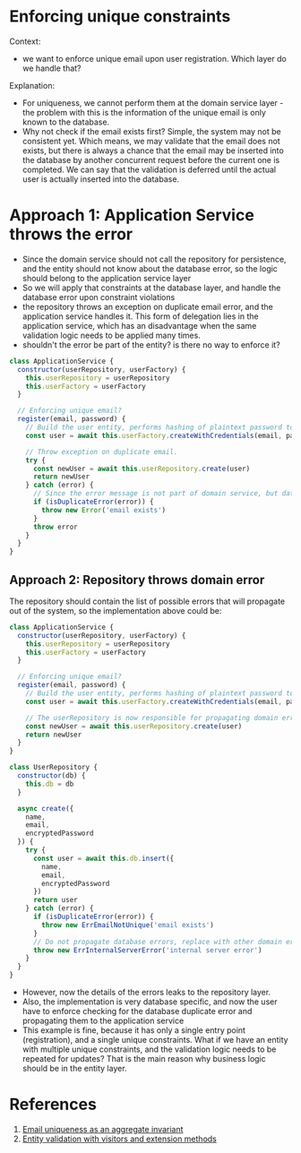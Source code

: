 # Enforcing unique constraints

Context:
- we want to enforce unique email upon user registration. Which layer do we handle that?

Explanation:
- For uniqueness, we cannot perform them at the domain service layer - the problem with this is the information of the unique email is only known to the database. 
- Why not check if the email exists first? Simple, the system may not be consistent yet. Which means, we may validate that the email does not exists, but there is always a chance that the email may be inserted into the database by another concurrent request before the current one is completed. We can say that the validation is deferred until the actual user is actually inserted into the database.


# Approach 1: Application Service throws the error

- Since the domain service should not call the repository for persistence, and the entity should not know about the database error, so the logic should belong to the application service layer
- So we will apply that constraints at the database layer, and handle the database error upon constraint violations
- the repository throws an exception on duplicate email error, and the application service handles it. This form of delegation lies in the application service, which has an disadvantage when the same validation logic needs to be applied many times.
- shouldn't the error be part of the entity? is there no way to enforce it?

```js
class ApplicationService {
  constructor(userRepository, userFactory) {
    this.userRepository = userRepository
    this.userFactory = userFactory
  }

  // Enforcing unique email?
  register(email, password) {
    // Build the user entity, performs hashing of plaintext password to encrypted password.
    const user = await this.userFactory.createWithCredentials(email, password)

    // Throw exception on duplicate email.
    try {
      const newUser = await this.userRepository.create(user)
      return newUser
    } catch (error) {
      // Since the error message is not part of domain service, but database, we are handling this logic at the application service.
      if (isDuplicateError(error)) {
        throw new Error('email exists')
      }
      throw error
    }
  }
}
```

## Approach 2: Repository throws domain error

The repository should contain the list of possible errors that will propagate out of the system, so the implementation above could be:

```js
class ApplicationService {
  constructor(userRepository, userFactory) {
    this.userRepository = userRepository
    this.userFactory = userFactory
  }

  // Enforcing unique email?
  register(email, password) {
    // Build the user entity, performs hashing of plaintext password to encrypted password.
    const user = await this.userFactory.createWithCredentials(email, password)

    // The userRepository is now responsible for propagating domain errors.
    const newUser = await this.userRepository.create(user)
    return newUser
  }
}

class UserRepository {
  constructor(db) {
    this.db = db
  }

  async create({
    name,
    email,
    encryptedPassword
  }) {
    try {
      const user = await this.db.insert({
        name,
        email,
        encryptedPassword
      })
      return user
    } catch (error) {
      if (isDuplicateError(error)) {
        throw new ErrEmailNotUnique('email exists')
      }
      // Do not propagate database errors, replace with other domain errors instead (below is a poor choice).
      throw new ErrInternalServerError('internal server error')
    }
  }
}
```

- However, now the details of the errors leaks to the repository layer. 
- Also, the implementation is very database specific, and now the user have to enforce checking for the database duplicate error and propagating them to the application service
- This example is fine, because it has only a single entry point (registration), and a single unique constraints. What if we have an entity with multiple unique constraints, and the validation logic needs to be repeated for updates? That is the main reason why business logic should be in the entity layer.

# References

1. [Email uniqueness as an aggregate invariant](https://enterprisecraftsmanship.com/posts/email-uniqueness-as-aggregate-invariant/)
2. [Entity validation with visitors and extension methods](https://lostechies.com/jimmybogard/2007/10/24/entity-validation-with-visitors-and-extension-methods/)
